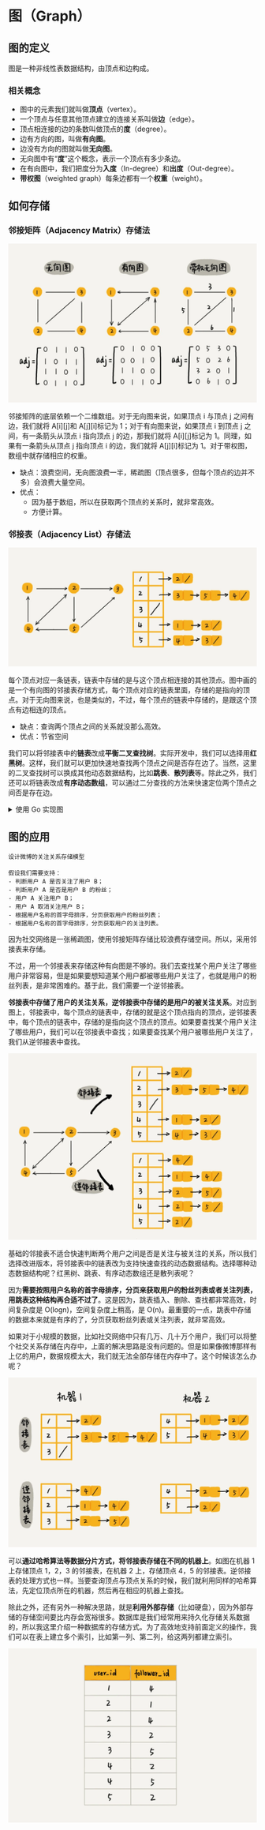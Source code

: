 # 图（Graph）

## 图的定义

图是一种非线性表数据结构，由顶点和边构成。

### 相关概念

- 图中的元素我们就叫做**顶点**（vertex）。
- 一个顶点与任意其他顶点建立的连接关系叫做**边**（edge）。
- 顶点相连接的边的条数叫做顶点的**度**（degree）。
- 边有方向的图，叫做**有向图**。
- 边没有方向的图就叫做**无向图**。
- 无向图中有“**度**”这个概念，表示一个顶点有多少条边。
- 在有向图中，我们把度分为**入度**（In-degree）和**出度**（Out-degree）。
- **带权图**（weighted graph）每条边都有一个**权重**（weight）。

## 如何存储

### 邻接矩阵（Adjacency Matrix）存储法

![邻接矩阵存储法](../static/graph_adjacency_matrix.webp)

邻接矩阵的底层依赖一个二维数组。对于无向图来说，如果顶点 i 与顶点 j 之间有边，我们就将 A[i][j]和 A[j][i]标记为 1；对于有向图来说，如果顶点 i 到顶点 j 之间，有一条箭头从顶点 i 指向顶点 j 的边，那我们就将 A[i][j]标记为 1。同理，如果有一条箭头从顶点 j 指向顶点 i 的边，我们就将 A[j][i]标记为 1。对于带权图，数组中就存储相应的权重。

- 缺点：浪费空间，无向图浪费一半，稀疏图（顶点很多，但每个顶点的边并不多）会浪费大量空间。
- 优点：
    - 因为基于数组，所以在获取两个顶点的关系时，就非常高效。
    - 方便计算。

### 邻接表（Adjacency List）存储法

![邻接表存储法](../static/graph_adjacency_list.webp)

每个顶点对应一条链表，链表中存储的是与这个顶点相连接的其他顶点。图中画的是一个有向图的邻接表存储方式，每个顶点对应的链表里面，存储的是指向的顶点。对于无向图来说，也是类似的，不过，每个顶点的链表中存储的，是跟这个顶点有边相连的顶点。

- 缺点：查询两个顶点之间的关系就没那么高效。
- 优点：节省空间

我们可以将邻接表中的**链表**改成**平衡二叉查找树**。实际开发中，我们可以选择用**红黑树**。这样，我们就可以更加快速地查找两个顶点之间是否存在边了。当然，这里的二叉查找树可以换成其他动态数据结构，比如**跳表**、**散列表**等。除此之外，我们还可以将链表改成**有序动态数组**，可以通过二分查找的方法来快速定位两个顶点之间否是存在边。

<details>
<summary>使用 Go 实现图</summary>

```go
// Graph represents a adjacency list graph
type Graph struct {
    vertices []*Vertex
}

// Vertex represents a graph vertex
type Vertex struct {
    key      int
    adjacent []*Vertex
}

// AddVertex adds a Vertex to the Graph
func (g *Graph) AddVertex(k int) error {
    if contains(g.vertices, k) {
        return fmt.Errorf("vertex %v not added because it is an existing key", k)
    }
    g.vertices = append(g.vertices, &Vertex{key: k})
    return nil
}

// AddEdge adds an edge to the graph
func (g *Graph) AddEdge(from, to int) error {
    // get vertex
    fromVertex := g.getVertex(from)
    toVertex := g.getVertex(to)
    // check error
    if fromVertex == nil || toVertex == nil {
        return fmt.Errorf("invalid edge (%v-->%v)", from, to)
    }
    // add edge
    if contains(fromVertex.adjacent, to) {
        return fmt.Errorf("existing edge (%v-->%v) ", from, to)
    }
    fromVertex.adjacent = append(fromVertex.adjacent, toVertex)
    return nil
}

// getVertex
// todo 可以优化查找方式
func (g *Graph) getVertex(k int) *Vertex {
    for i, v := range g.vertices {
        if v.key == k {
            return g.vertices[i]
        }
    }
    return nil
}

// contains
func contains(s []*Vertex, k int) bool {
    for _, v := range s {
        if k == v.key {
            return true
        }
    }
    return false
}

// Print will print the adjacent list for each vertex of the graph
func (g *Graph) Print() {
    for _, v := range g.vertices {
        fmt.Printf("\nVertex %v : ", v.key)
        for _, v := range v.adjacent {
            fmt.Printf(" %v ", v.key)
        }
    }
    fmt.Println()
}
```
</details>


## 图的应用

```
设计微博的关注关系存储模型

假设我们需要支持：
- 判断用户 A 是否关注了用户 B；
- 判断用户 A 是否是用户 B 的粉丝；
- 用户 A 关注用户 B；
- 用户 A 取消关注用户 B；
- 根据用户名称的首字母排序，分页获取用户的粉丝列表；
- 根据用户名称的首字母排序，分页获取用户的关注列表。
```
因为社交网络是一张稀疏图，使用邻接矩阵存储比较浪费存储空间。所以，采用邻接表来存储。

不过，用一个邻接表来存储这种有向图是不够的。我们去查找某个用户关注了哪些用户非常容易，但是如果要想知道某个用户都被哪些用户关注了，也就是用户的粉丝列表，是非常困难的。基于此，我们需要一个逆邻接表。

**邻接表中存储了用户的关注关系，逆邻接表中存储的是用户的被关注关系**。对应到图上，邻接表中，每个顶点的链表中，存储的就是这个顶点指向的顶点，逆邻接表中，每个顶点的链表中，存储的是指向这个顶点的顶点。如果要查找某个用户关注了哪些用户，我们可以在邻接表中查找；如果要查找某个用户被哪些用户关注了，我们从逆邻接表中查找。

![两个邻接表](../static/graph_eg_2list.webp)

基础的邻接表不适合快速判断两个用户之间是否是关注与被关注的关系，所以我们选择改进版本，将邻接表中的链表改为支持快速查找的动态数据结构。选择哪种动态数据结构呢？红黑树、跳表、有序动态数组还是散列表呢？

因为**需要按照用户名称的首字母排序，分页来获取用户的粉丝列表或者关注列表，用跳表这种结构再合适不过了**。这是因为，跳表插入、删除、查找都非常高效，时间复杂度是 O(logn)，空间复杂度上稍高，是 O(n)。最重要的一点，跳表中存储的数据本来就是有序的了，分页获取粉丝列表或关注列表，就非常高效。

如果对于小规模的数据，比如社交网络中只有几万、几十万个用户，我们可以将整个社交关系存储在内存中，上面的解决思路是没有问题的。但是如果像微博那样有上亿的用户，数据规模太大，我们就无法全部存储在内存中了。这个时候该怎么办呢？

![分区](../static/graph_eg_partitioning.webp)

可以**通过哈希算法等数据分片方式，将邻接表存储在不同的机器上**。如图在机器 1 上存储顶点 1，2，3 的邻接表，在机器 2 上，存储顶点 4，5 的邻接表。逆邻接表的处理方式也一样。当要查询顶点与顶点关系的时候，我们就利用同样的哈希算法，先定位顶点所在的机器，然后再在相应的机器上查找。

除此之外，还有另外一种解决思路，就是**利用外部存储**（比如硬盘），因为外部存储的存储空间要比内存会宽裕很多。数据库是我们经常用来持久化存储关系数据的，所以我这里介绍一种数据库的存储方式。为了高效地支持前面定义的操作，我们可以在表上建立多个索引，比如第一列、第二列，给这两列都建立索引。

![数据表](../static/graph_eg_table.webp)

